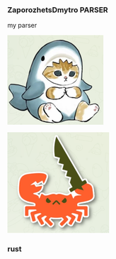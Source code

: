 ### ZaporozhetsDmytro PARSER

my parser 

![alt text](./assets/img.png)

![alt text](./assets/img_1.png)

### rust

```rust
```